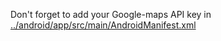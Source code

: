 Don't forget to add your Google-maps API key in [../android/app/src/main/AndroidManifest.xml](../android/app/src/main/AndroidManifest.xml)
